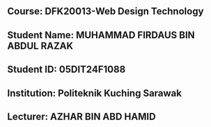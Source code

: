 ## Course: DFK20013-Web Design Technology
## Student Name: MUHAMMAD FIRDAUS BIN ABDUL RAZAK
## Student ID: 05DIT24F1088
## Institution: Politeknik Kuching Sarawak
## Lecturer: AZHAR BIN ABD HAMID
